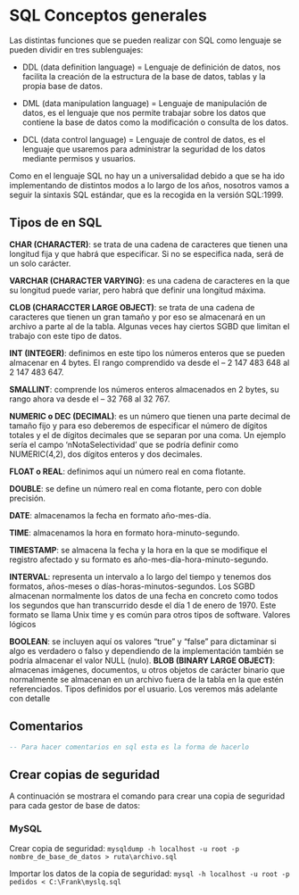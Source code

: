 # SQL Conceptos generales

Las distintas funciones que se pueden realizar con SQL como lenguaje se pueden dividir en tres sublenguajes:

- DDL (data definition language) = Lenguaje de definición de datos, nos facilita la creación de la estructura de la base de datos, tablas y la propia base de datos.

- DML (data manipulation language) = Lenguaje de manipulación de datos, es el lenguaje que nos permite trabajar sobre los datos que contiene la base de datos como la modificación o consulta de los datos.

- DCL (data control language) = Lenguaje de control de datos, es el lenguaje que usaremos para administrar la seguridad de los datos mediante permisos y usuarios.

Como en el lenguaje SQL no hay un a universalidad debido a que se ha ido implementando de distintos modos a lo largo de los años, nosotros vamos a seguir la sintaxis SQL estándar, que es la recogida en la versión SQL:1999.

## Tipos de en SQL

**CHAR (CHARACTER)**: se trata de una cadena de caracteres que tienen una longitud fija y que habrá que especificar. Si no se especifica nada, será de un solo carácter.

**VARCHAR (CHARACTER VARYING)**: es una cadena de caracteres en la que su longitud puede variar, pero habrá que definir una longitud máxima.

**CLOB (CHARACCTER LARGE OBJECT)**: se trata de una cadena de caracteres que tienen un gran tamaño y por eso se almacenará en un archivo a parte al de la tabla. Algunas veces hay ciertos SGBD que limitan el trabajo con este tipo de datos.

**INT (INTEGER)**: definimos en este tipo los números enteros que se pueden almacenar en 4 bytes. El rango comprendido va desde el – 2 147 483 648 al 2 147 483 647.

**SMALLINT**: comprende los números enteros almacenados en 2 bytes, su rango ahora va desde el – 32 768 al 32 767.

**NUMERIC o DEC (DECIMAL)**: es un número que tienen una parte decimal de tamaño fijo y para eso deberemos de especificar el número de dígitos totales y el de dígitos decimales que se separan por una coma. Un ejemplo sería el campo ‘nNotaSelectividad’ que se podría definir como NUMERIC(4,2), dos dígitos enteros y dos decimales.

**FLOAT o REAL**: definimos aquí un número real en coma flotante.

**DOUBLE**: se define un número real en coma flotante, pero con doble precisión.

**DATE**: almacenamos la fecha en formato año-mes-día.

**TIME**: almacenamos la hora en formato hora-minuto-segundo.

**TIMESTAMP**: se almacena la fecha y la hora en la que se modifique el registro afectado y su formato es año-mes-día-hora-minuto-segundo.

**INTERVAL**: representa un intervalo a lo largo del tiempo y tenemos dos formatos, años-meses o días-horas-minutos-segundos. Los SGBD almacenan normalmente los datos de una fecha en concreto como todos los segundos que han transcurrido desde el día 1 de enero de 1970. Este formato se llama Unix time y es común para otros tipos de software. Valores lógicos

**BOOLEAN**: se incluyen aquí os valores “true” y “false” para dictaminar si algo es verdadero o falso y dependiendo de la implementación también se podría almacenar el valor NULL (nulo).
**BLOB (BINARY LARGE OBJECT)**: almacenas imágenes, documentos, u otros objetos de carácter binario que normalmente se almacenan en un archivo fuera de la tabla en la que estén referenciados. Tipos definidos por el usuario. Los veremos más adelante con detalle

## Comentarios

```sql
-- Para hacer comentarios en sql esta es la forma de hacerlo
```

## Crear copias de seguridad

A continuación se mostrara el comando para crear una copia de seguridad para cada gestor de base de datos:

### MySQL

Crear copia de seguridad:
``mysqldump -h localhost -u root -p nombre_de_base_de_datos > ruta\archivo.sql``

Importar los datos de la copia de seguridad:
``mysql -h localhost -u root -p pedidos < C:\Frank\myslq.sql``
